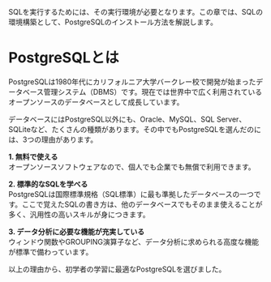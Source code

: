SQLを実行するためには、その実行環境が必要となります。この章では、SQLの環境構築として、PostgreSQLのインストール方法を解説します。

# PostgreSQLとは
PostgreSQLは1980年代にカリフォルニア大学バークレー校で開発が始まったデータベース管理システム（DBMS）です。現在では世界中で広く利用されているオープンソースのデータベースとして成長しています。

データベースにはPostgreSQL以外にも、Oracle、MySQL、SQL Server、SQLiteなど、たくさんの種類があります。その中でもPostgreSQLを選んだのには、3つの理由があります。

**1. 無料で使える**<br>
オープンソースソフトウェアなので、個人でも企業でも無償で利用できます。

**2. 標準的なSQLを学べる**<br>
PostgreSQLは国際標準規格（SQL標準）に最も準拠したデータベースの一つです。ここで覚えたSQLの書き方は、他のデータベースでもそのまま使えることが多く、汎用性の高いスキルが身につきます。

**3. データ分析に必要な機能が充実している**<br>
ウィンドウ関数やGROUPING演算子など、データ分析に求められる高度な機能が標準で備わっています。

以上の理由から、初学者の学習に最適なPostgreSQLを選びました。
